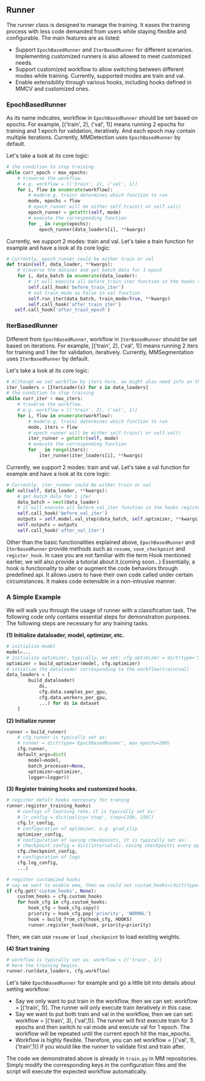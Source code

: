 ## Runner

The runner class is designed to manage the training. It eases the training process with less code demanded from users while staying flexible and configurable. The main features are as listed:

- Support `EpochBasedRunner` and `IterBasedRunner` for different scenarios. Implementing customized runners is also allowed to meet customized needs.
- Support customized workflow to allow switching between different modes while training. Currently, supported modes are train and val.
- Enable extensibility through various hooks, including hooks defined in MMCV and customized ones.

### EpochBasedRunner

As its name indicates, workflow in `EpochBasedRunner` should be set based on epochs. For example, [('train', 2), ('val', 1)] means running 2 epochs for training and 1 epoch for validation, iteratively. And each epoch may contain multiple iterations. Currently, MMDetection uses `EpochBasedRunner` by default.

Let's take a look at its core logic:

```python
# the condition to stop training
while curr_epoch < max_epochs:
    # traverse the workflow.
    # e.g. workflow = [('train', 2), ('val', 1)]
    for i, flow in enumerate(workflow):
        # mode(e.g. train) determines which function to run
        mode, epochs = flow
        # epoch_runner will be either self.train() or self.val()
        epoch_runner = getattr(self, mode)
        # execute the corresponding function
        for _ in range(epochs):
            epoch_runner(data_loaders[i], **kwargs)
```

Currently, we support 2 modes: train and val. Let's take a train function for example and have a look at its core logic:

```python
# Currently, epoch_runner could be either train or val
def train(self, data_loader, **kwargs):
    # traverse the dataset and get batch data for 1 epoch
    for i, data_batch in enumerate(data_loader):
        # it will execute all before_train_iter function in the hooks registered. You may want to watch out for the order.
        self.call_hook('before_train_iter')
        # set train_mode as False in val function
        self.run_iter(data_batch, train_mode=True, **kwargs)
        self.call_hook('after_train_iter')
   self.call_hook('after_train_epoch')
```

### IterBasedRunner

Different from `EpochBasedRunner`, workflow in `IterBasedRunner` should be set based on iterations. For example, [('train', 2), ('val', 1)] means running 2 iters for training and 1 iter for validation, iteratively. Currently, MMSegmentation uses `IterBasedRunner` by default.

Let's take a look at its core logic:

```python
# Although we set workflow by iters here, we might also need info on the epochs in some using cases. That can be provided by IterLoader.
iter_loaders = [IterLoader(x) for x in data_loaders]
# the condition to stop training
while curr_iter < max_iters:
    # traverse the workflow.
    # e.g. workflow = [('train', 2), ('val', 1)]
    for i, flow in enumerate(workflow):
        # mode(e.g. train) determines which function to run
        mode, iters = flow
        # epoch_runner will be either self.train() or self.val()
        iter_runner = getattr(self, mode)
        # execute the corresponding function
        for _ in range(iters):
            iter_runner(iter_loaders[i], **kwargs)
```

Currently, we support 2 modes: train and val. Let's take a val function for example and have a look at its core logic:

```python
# Currently, iter_runner could be either train or val
def val(self, data_loader, **kwargs):
    # get batch data for 1 iter
    data_batch = next(data_loader)
    # it will execute all before_val_iter function in the hooks registered. You may want to watch out for the order.
    self.call_hook('before_val_iter')
    outputs = self.model.val_step(data_batch, self.optimizer, **kwargs)
    self.outputs = outputs
    self.call_hook('after_val_iter')
```

Other than the basic functionalities explained above, `EpochBasedRunner` and `IterBasedRunner` provide methods such as `resume`, `save_checkpoint` and `register_hook`. In case you are not familiar with the term Hook mentioned earlier, we will also provide a tutorial about it.(coming soon...) Essentially, a hook is functionality to alter or augment the code behaviors through predefined api. It allows users to have their own code called under certain circumstances. It makes code extensible in a non-intrusive manner.

### A Simple Example

We will walk you through the usage of runner with a classification task. The following code only contains essential steps for demonstration purposes. The following steps are necessary for any training tasks.

**(1) Initialize dataloader, model, optimizer, etc.**

```python
# initialize model
model=...
# initialize optimizer, typically, we set: cfg.optimizer = dict(type='SGD', lr=0.1, momentum=0.9, weight_decay=0.0001)
optimizer = build_optimizer(model, cfg.optimizer)
# intialize the dataloader corresponding to the workflow(train/val)
data_loaders = [
        build_dataloader(
            ds,
            cfg.data.samples_per_gpu,
            cfg.data.workers_per_gpu,
            ...) for ds in dataset
    ]
```

**(2) Initialize runner**

```python
runner = build_runner(
    # cfg.runner is typically set as:
    # runner = dict(type='EpochBasedRunner', max_epochs=200)
    cfg.runner,
    default_args=dict(
        model=model,
        batch_processor=None,
        optimizer=optimizer,
        logger=logger))
```

**(3) Register training hooks and customized hooks.**

```python
# register defalt hooks neccesary for traning
runner.register_training_hooks(
    # configs of learning rate，it is typically set as:
    # lr_config = dict(policy='step', step=[100, 150])
    cfg.lr_config,
    # configuration of optimizer, e.g. grad_clip
    optimizer_config,
    # configuration of saving checkpoints, it is typically set as:
    # checkpoint_config = dict(interval=1)，saving checkpoints every epochs
    cfg.checkpoint_config,
    # configuration of logs
    cfg.log_config,
    ...)

# register customized hooks
# say we want to enable ema, then we could set custom_hooks=[dict(type='EMAHook')]
if cfg.get('custom_hooks', None):
    custom_hooks = cfg.custom_hooks
    for hook_cfg in cfg.custom_hooks:
        hook_cfg = hook_cfg.copy()
        priority = hook_cfg.pop('priority', 'NORMAL')
        hook = build_from_cfg(hook_cfg, HOOKS)
        runner.register_hook(hook, priority=priority)
```

Then, we can use `resume` or `load_checkpoint` to load existing weights.

**(4) Start training**

```python
# workflow is typically set as: workflow = [('train', 1)]
# here the training begins.
runner.run(data_loaders, cfg.workflow)
```

Let's take `EpochBasedRunner` for example and go a little bit into details about setting workflow:

- Say we only want to put train in the workflow, then we can set: workflow = [('train', 1)]. The runner will only execute train iteratively in this case.
- Say we want to put both train and val in the workflow, then we can set: workflow = [('train', 3), ('val',1)]. The runner will first execute train for 3 epochs and then switch to val mode and execute val for 1 epoch. The workflow will be repeated until the current epoch hit the max_epochs.
- Workflow is highly flexible. Therefore, you can set workflow = [('val', 1), ('train',1)] if you would like the runner to validate first and train after.

The code we demonstrated above is already in `train.py` in MM repositories. Simply modify the corresponding keys in the configuration files and the script will execute the expected workflow automatically.
